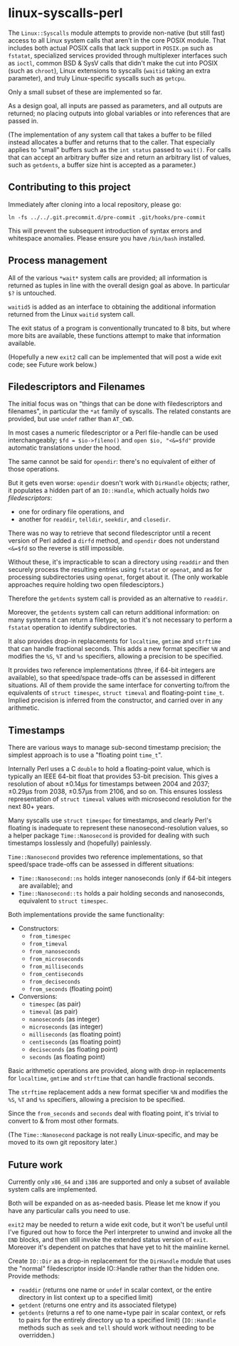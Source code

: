 # linux-syscalls-perl

The `Linux::Syscalls` module attempts to provide non-native (but still fast)
access to all Linux system calls that aren't in the core POSIX module. That
includes both actual POSIX calls that lack support in `POSIX.pm` such as
`fstatat`, specialized services provided through multiplexer interfaces such as
`ioctl`, common BSD & SysV calls that didn't make the cut into POSIX (such as
`chroot`), Linux extensions to syscalls (`waitid` taking an extra parameter),
and truly Linux-specific syscalls such as `getcpu`.

Only a small subset of these are implemented so far.

As a design goal, all inputs are passed as parameters, and all outputs are
returned; no placing outputs into global variables or into references that are
passed in.

(The implementation of any system call that takes a buffer to be filled instead
allocates a buffer and returns that to the caller. That especially applies to
"small" buffers such as the `int status` passed to `wait()`. For calls that can
accept an arbitrary buffer size and return an arbitrary list of values, such as
`getdents`, a buffer size hint is accepted as a parameter.)

## Contributing to this project

Immediately after cloning into a local repository, please go:

    ln -fs ../../.git.precommit.d/pre-commit .git/hooks/pre-commit

This will prevent the subsequent introduction of syntax errors and whitespace
anomalies. Please ensure you have `/bin/bash` installed.

## Process management

All of the various `*wait*` system calls are provided; all information is
returned as tuples in line with the overall design goal as above. In particular
`$?` is untouched.

`waitid5` is added as an interface to obtaining the additional information
returned from the Linux `waitid` system call.

The exit status of a program is conventionally truncated to 8 bits, but where
more bits are available, these functions attempt to make that information
available.

(Hopefully a new `exit2` call can be implemented that will post a wide exit
code; see Future work below.)

## Filedescriptors and Filenames

The initial focus was on "things that can be done with filedescriptors and
filenames", in particular the `*at` family of syscalls. The related constants
are provided, but use `undef` rather than `AT_CWD`.

In most cases a numeric filedescriptor or a Perl file-handle can be used
interchangeably; `$fd = $io->fileno()` and `open $io, "<&=$fd"` provide
automatic translations under the hood.

The same cannot be said for `opendir`: there's no equivalent of either of those
operations.

But it gets even worse: `opendir` doesn't work with `DirHandle` objects;
rather, it populates a hidden part of an `IO::Handle`, which actually holds
*two filedescriptors*:
 * one for ordinary file operations, and
 * another for `readdir`, `telldir`, `seekdir`, and `closedir`.

There was no way to retrieve that second filedescriptor until a recent version
of Perl added a `dirfd` method, and `opendir` does not understand `<&=$fd` so
the reverse is still impossible.

Without these, it's impracticable to scan a directory using `readdir` and then
securely process the resulting entries using `fstatat` or `openat`, and as for
processing subdirectories using `openat`, forget about it. (The only workable
approaches require holding two open filedesciptors.)

Therefore the `getdents` system call is provided as an alternative to
`readdir`.

Moreover, the `getdents` system call can return additional information: on many
systems it can return a filetype, so that it's not necessary to perform a
`fstatat` operation to identify subdirectories.

It also provides drop-in replacements for `localtime`, `gmtime` and `strftime`
that can handle fractional seconds. This adds a new format specifier `%N` and
modifies the `%S`, `%T` and `%s` specifiers, allowing a precision to be
specified.

It provides two reference implementations (three, if 64-bit integers are
available), so that speed/space trade-offs can be assessed in different
situations. All of them provide the same interface for converting to/from the
equivalents of `struct timespec`, `struct timeval` and floating-point `time_t`.
Implied precision is inferred from the constructor, and carried over in any
arithmetic.

## Timestamps

There are various ways to manage sub-second timestamp precision; the simplest
approach is to use a "floating point `time_t`".

Internally Perl uses a C `double` to hold a floating-point value, which is
typically an IEEE 64-bit float that provides 53-bit precision. This gives a
resolution of about ±0.14µs for timestamps between 2004 and 2037; ±0.29µs from
2038, ±0.57µs from 2106, and so on. This ensures lossless representation of
`struct timeval` values with microsecond resolution for the next 80+ years.

Many syscalls use `struct timespec` for timestamps, and clearly Perl's floating
is inadequate to represent these nanosecond-resolution values, so a helper
package `Time::Nanosecond` is provided for dealing with such timestamps
losslessly and (hopefully) painlessly.

`Time::Nanosecond` provides two reference implementations, so that
speed/space trade-offs can be assessed in different situations:
  * `Time::Nanosecond::ns` holds integer nanoseconds (only if 64-bit integers
    are available); and
  * `Time::Nanosecond::ts` holds a pair holding seconds and nanoseconds,
    equivalent to `struct timespec`.

Both implementations provide the same functionality:

* Constructors:
  * `from_timespec`
  * `from_timeval`
  * `from_nanoseconds`
  * `from_microseconds`
  * `from_milliseconds`
  * `from_centiseconds`
  * `from_deciseconds`
  * `from_seconds` (floating point)
* Conversions:
  * `timespec` (as pair)
  * `timeval` (as pair)
  * `nanoseconds` (as integer)
  * `microseconds` (as integer)
  * `milliseconds` (as floating point)
  * `centiseconds` (as floating point)
  * `deciseconds` (as floating point)
  * `seconds` (as floating point)

Basic arithmetic operations are provided, along with drop-in replacements for
`localtime`, `gmtime` and `strftime` that can handle fractional seconds.

The `strftime` replacement adds a new format specifier `%N` and modifies the
`%S`, `%T` and `%s` specifiers, allowing a precision to be specified.

Since the `from_seconds` and `seconds` deal with floating point, it's trivial to
convert to & from most other formats.

(The `Time::Nanosecond` package is not really Linux-specific, and may be moved
to its own git repository later.)

## Future work

Currently only `x86_64` and `i386` are supported and only a subset of available
system calls are implemented.

Both will be expanded on as as-needed basis. Please let me know if you have any
particular calls you need to use.

`exit2` may be needed to return a wide exit code, but it won't be useful until
I've figured out how to force the Perl interpreter to unwind and invoke all the
`END` blocks, and then still invoke the extended status version of `exit`.
Moreover it's dependent on patches that have yet to hit the mainline kernel.

Create `IO::Dir` as a drop-in replacement for the `DirHandle` module that uses
the "normal" filedescriptor inside IO::Handle rather than the hidden one. Provide
methods:
  * `readdir` (returns one name or `undef` in scalar context, or the entire
    directory in list context up to a specified limit)
  * `getdent` (returns one entry and its associated filetype)
  * `getdents` (returns a ref to one name+type pair in scalar context, or
    refs to pairs for the entirely directory up to a specified limit)
(`IO::Handle`  methods such as `seek` and `tell` should work without needing to
be overridden.)
